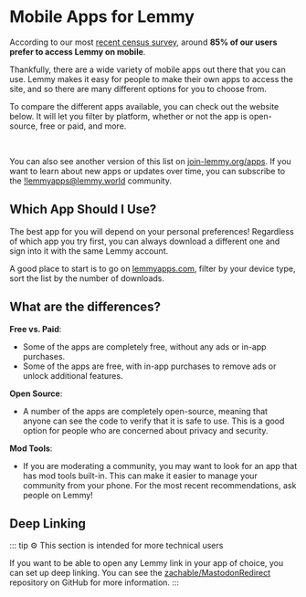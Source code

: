 # Mobile Apps for Lemmy

According to our most [recent census survey](../../../announcements/2024-02-10_censusResults.md), around **85% of our users prefer to access Lemmy on mobile**.

Thankfully, there are a wide variety of mobile apps out there that you can use. Lemmy makes it easy for people to make their own apps to access the site, and so there are many different options for you to choose from.

To compare the different apps available, you can check out the website below. It will let you filter by platform, whether or not the app is open-source, free or paid, and more.

<br>

<VerticalContainer>
<VerticalCard
  title="lemmyapps.com"
  excerpt="A website that lists all the different mobile apps available for Lemmy, with the ability to filter by platform, open-source status, price, and more."
  image="/gallery/lemmy-screenshots/mobile/mobile-card.png"
  url="https://www.lemmyapps.com/"
/>
</VerticalContainer>

You can also see another version of this list on [join-lemmy.org/apps](https://join-lemmy.org/apps). If you want to learn about new apps or updates over time, you can subscribe to the [!lemmyapps@lemmy.world](https://lemmy.ca/c/lemmyapps@lemmy.world) community.

## Which App Should I Use?

The best app for you will depend on your personal preferences! Regardless of which app you try first, you can always download a different one and sign into it with the same Lemmy account.

A good place to start is to go on [lemmyapps.com](https://www.lemmyapps.com/), filter by your device type, sort the list by the number of downloads.

## What are the differences?

**Free vs. Paid**:

- Some of the apps are completely free, without any ads or in-app purchases.
- Some of the apps are free, with in-app purchases to remove ads or unlock additional features.

**Open Source**:

- A number of the apps are completely open-source, meaning that anyone can see the code to verify that it is safe to use. This is a good option for people who are concerned about privacy and security.

**Mod Tools**:

- If you are moderating a community, you may want to look for an app that has mod tools built-in. This can make it easier to manage your community from your phone. For the most recent recommendations, ask people on Lemmy!

## Deep Linking

::: tip ⚙️ This section is intended for more technical users

If you want to be able to open any Lemmy link in your app of choice, you can set up deep linking. You can see the [zachable/MastodonRedirect](https://github.com/zacharee/MastodonRedirect) repository on GitHub for more information.
:::